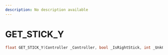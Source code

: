 ```yaml
---
description: No description available 
---
```


# GET_STICK_Y

```cpp
float GET_STICK_Y(Controller _Controller, bool _IsRightStick, int _Unk0);
```